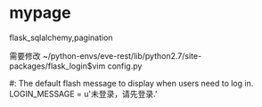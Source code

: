 # mypage
flask_sqlalchemy,pagination


需要修改
~/python-envs/eve-rest/lib/python2.7/site-packages/flask_login$vim config.py

#: The default flash message to display when users need to log in.
LOGIN_MESSAGE = u'未登录，请先登录.'